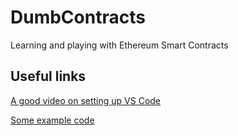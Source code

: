 # DumbContracts
Learning and playing with Ethereum Smart Contracts

## Useful links

[A good video on setting up VS Code][vscodelink]

[Some example code][byexample]

[byexample]: https://solidity-by-example.org/sending-ether/
[vscodelink]: https://www.youtube.com/watch?v=tcnpGeOiA_
